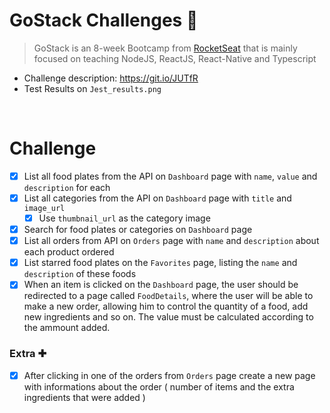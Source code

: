 # GoStack Challenges 📃
> GoStack is an 8-week Bootcamp from [RocketSeat](https://rocketseat.com.br/) that is mainly focused on teaching NodeJS, ReactJS, React-Native and 
 Typescript
 
 * Challenge description: https://git.io/JUTfR
 * Test Results on `Jest_results.png`
 
<br>

# Challenge

- [x]  List all food plates from the API on `Dashboard` page with `name`, `value` and `description` for each
- [x]  List all categories from the API on `Dashboard` page with `title` and `image_url`
    - [x]  Use `thumbnail_url` as the category image
- [x]  Search for food plates or categories on `Dashboard` page
- [x]  List all orders from API on `Orders` page with `name` and `description` about each product ordered
- [x]  List starred food plates on the `Favorites` page, listing the `name` and `description` of these foods
- [x]  When an item is clicked on the `Dashboard` page, the user should be redirected to a page called `FoodDetails`, where the user will be able to make a new order, allowing him to control the quantity of a food, add new ingredients and so on. The value must be calculated according to the ammount added.
 
### **Extra** ✚

- [x]  After clicking in one of the orders from `Orders` page create a new page with informations about the order ( number of items and the extra ingredients that were added )
